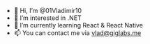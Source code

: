 - 👋 Hi, I’m @01Vladimir10
- 👀 I’m interested in .NET
- 🌱 I’m currently learning React & React Native
- 📫 You can contact me via vlad@giglabs.me

<!---
01Vladimir10/01Vladimir10 is a ✨ special ✨ repository because its `README.md` (this file) appears on your GitHub profile.
You can click the Preview link to take a look at your changes.
--->
